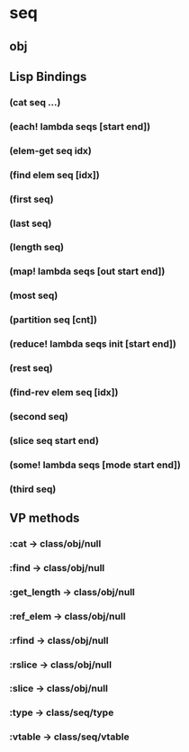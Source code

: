 # seq

## obj

## Lisp Bindings

### (cat seq ...)

### (each! lambda seqs [start end])

### (elem-get seq idx)

### (find elem seq [idx])

### (first seq)

### (last seq)

### (length seq)

### (map! lambda seqs [out start end])

### (most seq)

### (partition seq [cnt])

### (reduce! lambda seqs init [start end])

### (rest seq)

### (find-rev elem seq [idx])

### (second seq)

### (slice seq start end)

### (some! lambda seqs [mode start end])

### (third seq)

## VP methods

### :cat -> class/obj/null

### :find -> class/obj/null

### :get_length -> class/obj/null

### :ref_elem -> class/obj/null

### :rfind -> class/obj/null

### :rslice -> class/obj/null

### :slice -> class/obj/null

### :type -> class/seq/type

### :vtable -> class/seq/vtable

